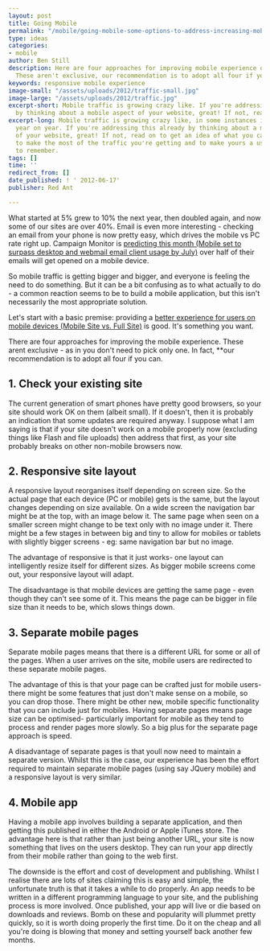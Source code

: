 ```yaml
---
layout: post
title: Going Mobile
permalink: "/mobile/going-mobile-some-options-to-address-increasing-mobile-traffic-to-your-site/"
type: ideas
categories:
- mobile
author: Ben Still
description: Here are four approaches for improving mobile experience on your site.
  These aren't exclusive, our recommendation is to adopt all four if you can.
keywords: responsive mobile experience
image-small: "/assets/uploads/2012/traffic-small.jpg"
image-large: "/assets/uploads/2012/traffic.jpg"
excerpt-short: Mobile traffic is growing crazy like. If you're addressing this already
  by thinking about a mobile aspect of your website, great! If not, read on…
excerpt-long: Mobile traffic is growing crazy like, in some instances it's doubling
  year on year. If you're addressing this already by thinking about a mobile aspect
  of your website, great! If not, read on to get an idea of what you can be doing
  to make the most of the traffic you're getting and to make yours a user experience
  to remember.
tags: []
time: ''
redirect_from: []
date_published: ! ' 2012-06-17'
publisher: Red Ant

---
```

What started at 5% grew to 10% the next year, then doubled again, and now some of our sites are over 40%. Email is even more interesting - checking an email from your phone is now pretty easy, which drives the mobile vs PC rate right up. Campaign Monitor is [predicting this month (Mobile set to surpass desktop and webmail email client usage by July)](http://bit.ly/LzpeKE) over half of their emails will get opened on a mobile device.

So mobile traffic is getting bigger and bigger, and everyone is feeling the need to do something. But it can be a bit confusing as to what actually to do - a common reaction seems to be to build a mobile application, but this isn't necessarily the most appropriate solution.

Let's start with a basic premise: providing a [better experience for users on mobile devices (Mobile Site vs. Full Site)](http://www.useit.com/alertbox/mobile-vs-full-sites.html) is good. It's something you want.

There are four approaches for improving the mobile experience. These arent exclusive - as in you don't need to pick only one. In fact, \*\*our recommendation is to adopt all four if you can.

## 1. Check your existing site

The current generation of smart phones have pretty good browsers, so your site should work OK on them (albeit small). If it doesn't, then it is probably an indication that some updates are required anyway. I suppose what I am saying is that if your site doesn't work on a mobile properly now (excluding things like Flash and file uploads) then address that first, as your site probably breaks on other non-mobile browsers now.

## 2. Responsive site layout

A responsive layout reorganises itself depending on screen size. So the actual page that each device (PC or mobile) gets is the same, but the layout changes depending on size available. On a wide screen the navigation bar might be at the top, with an image below it. The same page when seen on a smaller screen might change to be text only with no image under it. There might be a few stages in between big and tiny to allow for mobiles or tablets with slightly bigger screens - eg: same navigation bar but no image.

The advantage of responsive is that it just works- one layout can intelligently resize itself for different sizes. As bigger mobile screens come out, your responsive layout will adapt.

The disadvantage is that mobile devices are getting the same page - even though they can't see some of it. This means the page can be bigger in file size than it needs to be, which slows things down.

## 3. Separate mobile pages

Separate mobile pages means that there is a different URL for some or all of the pages. When a user arrives on the site, mobile users are redirected to these separate mobile pages.

The advantage of this is that your page can be crafted just for mobile users- there might be some features that just don't make sense on a mobile, so you can drop those. There might be other new, mobile specific functionality that you can include just for mobiles. Having separate pages means page size can be optimised- particularly important for mobile as they tend to process and render pages more slowly. So a big plus for the separate page approach is speed.

A disadvantage of separate pages is that youll now need to maintain a separate version. Whilst this is the case, our experience has been the effort required to maintain separate mobile pages (using say JQuery mobile) and a responsive layout is very similar.

## 4. Mobile app

Having a mobile app involves building a separate application, and then getting this published in either the Android or Apple iTunes store. The advantage here is that rather than just being another URL, your site is now something that lives on the users desktop. They can run your app directly from their mobile rather than going to the web first.

The downside is the effort and cost of development and publishing. Whilst I realise there are lots of sites claiming this is easy and simple, the unfortunate truth is that it takes a while to do properly. An app needs to be written in a different programming language to your site, and the publishing process is more involved. Once published, your app will live or die based on downloads and reviews. Bomb on these and popularity will plummet pretty quickly, so it is worth doing properly the first time. Do it on the cheap and all you're doing is blowing that money and setting yourself back another few months.